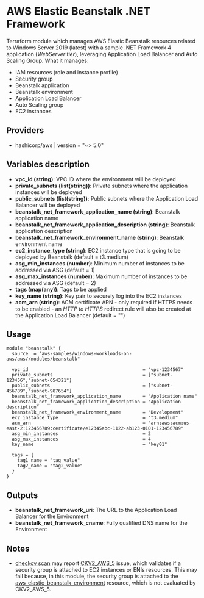 # AWS Elastic Beanstalk .NET Framework

Terraform module which manages AWS Elastic Beanstalk resources related to Windows Server 2019 (latest) with a sample .NET Framework 4 application (_WebServer tier_), leveraging Application Load Balancer and Auto Scaling Group. What it manages:

- IAM resources (role and instance profile)
- Security group
- Beanstalk application
- Beanstalk environment
- Application Load Balancer
- Auto Scaling group
- EC2 instances

## Providers

- hashicorp/aws | version = "~> 5.0"

## Variables description

- **vpc_id (string)**: VPC ID where the environment will be deployed
- **private_subnets (list(string))**: Private subnets where the application instances will be deployed
- **public_subnets (list(string))**: Public subnets where the Application Load Balancer will be deployed
- **beanstalk_net_framework_application_name (string)**: Beanstalk application name
- **beanstalk_net_framework_application_description (string)**: Beanstalk application description
- **beanstalk_net_framework_environment_name (string)**: Beanstalk environment name
- **ec2_instance_type (string)**: EC2 instance type that is going to be deployed by Beanstalk (default = t3.medium)
- **asg_min_instances (number)**: Minimum number of instances to be addressed via ASG (default = 1)
- **asg_max_instances (number)**: Maximum number of instances to be addressed via ASG (default = 2)
- **tags (map(any))**: Tags to be applied
- **key_name (string)**: Key pair to securely log into the EC2 instances
- **acm_arn (string)**: ACM certificate ARN - only required if HTTPS needs to be enabled - an _HTTP to HTTPS_ redirect rule will also be created at the Application Load Balancer (default = "")

## Usage

```hcl
module "beanstalk" {
  source  = "aws-samples/windows-workloads-on-aws/aws//modules/beanstalk"

  vpc_id                                          = "vpc-1234567"
  private_subnets                                 = ["subnet-123456","subnet-654321"]
  public_subnets                                  = ["subnet-456789","subnet-987654"]
  beanstalk_net_framework_application_name        = "Application name"
  beanstalk_net_framework_application_description = "Application description"
  beanstalk_net_framework_environment_name        = "Development"
  ec2_instance_type                               = "t3.medium"
  acm_arn                                         = "arn:aws:acm:us-east-2:123456789:certificate/e12345abc-1122-ab123-0101-123456789"
  asg_min_instances                               = 2
  asg_max_instances                               = 4
  key_name                                        = "key01"

  tags = {
    tag1_name = "tag_value"
    tag2_name = "tag2_value"
  }
}
```
## Outputs

- **beanstalk_net_framework_uri**: The URL to the Application Load Balancer for the Environment
- **beanstalk_net_framework_cname**: Fully qualified DNS name for the Environment

## Notes

- [checkov scan](https://www.checkov.io/) may report [CKV2_AWS_5](https://docs.bridgecrew.io/docs/ensure-that-security-groups-are-attached-to-ec2-instances-or-elastic-network-interfaces-enis) issue, which validates if a security group is attached to EC2 instances or ENIs resources. This may fail because, in this module, the security group is attached to the [aws_elastic_beanstalk_environment](https://registry.terraform.io/providers/hashicorp/aws/latest/docs/resources/elastic_beanstalk_environment) resource, which is not evaluated by CKV2_AWS_5.